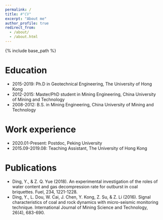 ```yaml
---
permalink: /
title: #"CV"
excerpt: "About me"
author_profile: true
redirect_from: 
  - /about/
  - /about.html
---
```

{% include base_path %}

Education
======
* 2015-2019: Ph.D in Geotechnical Engineering, The University of Hong Kong
* 2012-2015: Master/PhD student in Mining Engineering, China University of Mining and Technology
* 2008-2012: B.S. in Mining Engineering, China University of Mining and Technology

Work experience
======
* 2020.01-Present: Postdoc, Peking University
* 2015.09-2019.08: Teaching Assistant, The University of Hong Kong

Publications
======
* Ding, Y., & Z. Q. Yue (2018). An experimental investigation of the roles of water content and gas decompression rate for outburst in coal briquettes. Fuel, 234, 1221-1228.
* Ding, Y., L. Dou, W. Cai, J. Chen, Y. Kong, Z. Su, & Z. Li (2016). Signal characteristics of coal and rock dynamics with micro-seismic monitoring technique. International Journal of Mining Science and Technology, 26(4), 683-690.